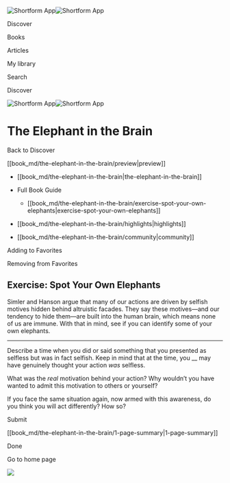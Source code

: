 ![Shortform App](/img/logo.36a2399e.svg)![Shortform App](/img/logo-dark.70c1b072.svg)

Discover

Books

Articles

My library

Search

Discover

![Shortform App](/img/logo.36a2399e.svg)![Shortform App](/img/logo-dark.70c1b072.svg)

# The Elephant in the Brain

Back to Discover

[[book_md/the-elephant-in-the-brain/preview|preview]]

  * [[book_md/the-elephant-in-the-brain|the-elephant-in-the-brain]]
  * Full Book Guide

    * [[book_md/the-elephant-in-the-brain/exercise-spot-your-own-elephants|exercise-spot-your-own-elephants]]
  * [[book_md/the-elephant-in-the-brain/highlights|highlights]]
  * [[book_md/the-elephant-in-the-brain/community|community]]



Adding to Favorites 

Removing from Favorites 

## Exercise: Spot Your Own Elephants

Simler and Hanson argue that many of our actions are driven by selfish motives hidden behind altruistic facades. They say these motives—and our tendency to hide them—are built into the human brain, which means none of us are immune. With that in mind, see if you can identify some of your own elephants.

* * *

Describe a time when you did or said something that you presented as selfless but was in fact selfish. Keep in mind that at the time, you __ may have genuinely thought your action _was_ selfless.

What was the _real_ motivation behind your action? Why wouldn’t you have wanted to admit this motivation to others or yourself?

If you face the same situation again, now armed with this awareness, do you think you will act differently? How so?

Submit 

[[book_md/the-elephant-in-the-brain/1-page-summary|1-page-summary]]

Done

Go to home page 

![](https://bat.bing.com/action/0?ti=56018282&Ver=2&mid=b162ed97-3f9e-4482-9745-5940c33f5ded&sid=1711133063fa11eebdec89a8b8ae3bbc&vid=171147a063fa11eea7440fcfeb230d96&vids=0&msclkid=N&pi=0&lg=en-US&sw=800&sh=600&sc=24&nwd=1&tl=Shortform%20%7C%20Book&p=https%3A%2F%2Fwww.shortform.com%2Fapp%2Fbook%2Fthe-elephant-in-the-brain%2Fexercise-spot-your-own-elephants&r=&lt=913&evt=pageLoad&sv=1&rn=3103)
